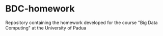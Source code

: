 # BDC-homework
Repository containing the homework developed for the course "Big Data Computing" at the University of Padua
